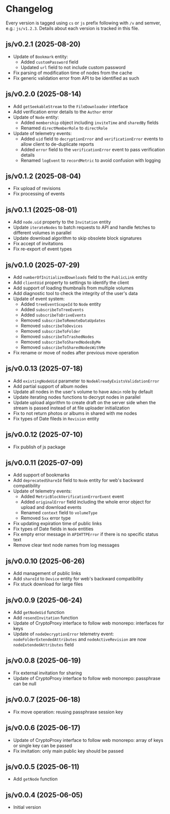 # Changelog

Every version is tagged using `cs` or `js` prefix following with `/v` and semver, e.g.: `js/v1.2.3`. Details about each version is tracked in this file.

## js/v0.2.1 (2025-08-20)

* Update of `Bookmark` entity:
    * Added `customPassword` field
    * Updated `url` field to not include custom password
* Fix parsing of modification time of nodes from the cache
* Fix generic validation error from API to be identified as such

## js/v0.2.0 (2025-08-14)

* Add `getSeekableStream` to the `FileDownloader` interface
* Add verification error details to the `Author` error
* Update of `Node` entity:
    * Added `membership` object including `inviteTime` and `sharedBy` fields
    * Renamed `directMemberRole` to `directRole`
* Update of telemetry events:
    * Added `uid` field to `decryptionError` and `verificationError` events to allow client to de-duplicate reports
    * Added `error` field to the `verificationError` event to pass verification details
    * Renamed `logEvent` to `recordMetric` to avoid confusion with logging

## js/v0.1.2 (2025-08-04)

* Fix upload of revisions
* Fix processing of events

## js/v0.1.1 (2025-08-01)

* Add `node.uid` property to the `Invitation` entity
* Update `iterateNodes` to batch requests to API and handle fetches to different volumes in parallel
* Update download algorithm to skip obsolete block signatures
* Fix accept of invitations
* Fix re-export of event types

## js/v0.1.0 (2025-07-29)

* Add `numberOfInitializedDownloads` field to the `PublicLink` entity
* Add `clientUid` property to settings to identify the client
* Add support of loading thumbnails from multiple volumes
* Add diagnostic tool to check the integrity of the user's data
* Update of event system:
    * Added `treeEventScopeId` to `Node` entity
    * Added `subscribeToTreeEvents`
    * Added `subscribeToDriveEvents`
    * Removed `subscribeToRemoteDataUpdates`
    * Removed `subscribeToDevices`
    * Removed `subscribeToFolder`
    * Removed `subscribeToTrashedNodes`
    * Removed `subscribeToSharedNodesByMe`
    * Removed `subscribeToSharedNodesWithMe`
* Fix rename or move of nodes after previous move operation

## js/v0.0.13 (2025-07-18)

* Add `existingNodeUid` parameter to `NodeAlreadyExistsValidationError`
* Add partial support of album nodes
* Update all nodes in the user's volume to have `Admin` role by default
* Update iterating nodes functions to decrypt nodes in parallel
* Update upload algorithm to create draft on the server side when the stream is passed instead of at file uploader initialization
* Fix to not return photos or albums in shared with me nodes
* Fix types of Date fileds in `Revision` entity

## js/v0.0.12 (2025-07-10)

* Fix publish of js package

## js/v0.0.11 (2025-07-09)

* Add support of bookmarks
* Add `deprecatedShareId` field to `Node` entity for web's backward compatibility
* Update of telemetry events:
    * Added `MetricBlockVerificationErrorEvent` event
    * Added `originalError` field including the whole error object for upload and download events
    * Renamed `context` field to `volumeType`
    * Removed `5xx` error type
* Fix updating expiration time of public links
* Fix types of Date fields in `Node` entities
* Fix empty error message in `APIHTTPError` if there is no specific status text
* Remove clear text node names from log messages

## js/v0.0.10 (2025-06-26)

* Add management of public links
* Add `shareId` to `Device` entity for web's backward compatibility
* Fix stuck download for large files

## js/v0.0.9 (2025-06-24)

* Add `getNodeUid` function
* Add `resendInvitation` function
* Update of CryptoProxy interface to follow web monorepo: interfaces for keys
* Update of `nodeDecryptionError` telemetry event: `nodeFolderExtendedAttributes` and `nodeActiveRevision` are now `nodeExtendedAttributes` field

## js/v0.0.8 (2025-06-19)

* Fix external invitation for sharing
* Update of CryptoProxy interface to follow web monorepo: passphrase can be null

## js/v0.0.7 (2025-06-18)

* Fix move operation: reusing passphrase session key

## js/v0.0.6 (2025-06-17)

* Update of CryptoProxy interface to follow web monorepo: array of keys or single key can be passed
* Fix invitation: only main public key should be passed

## js/v0.0.5 (2025-06-11)

* Add `getNode` function

## js/v0.0.4 (2025-06-05)

* Initial version
